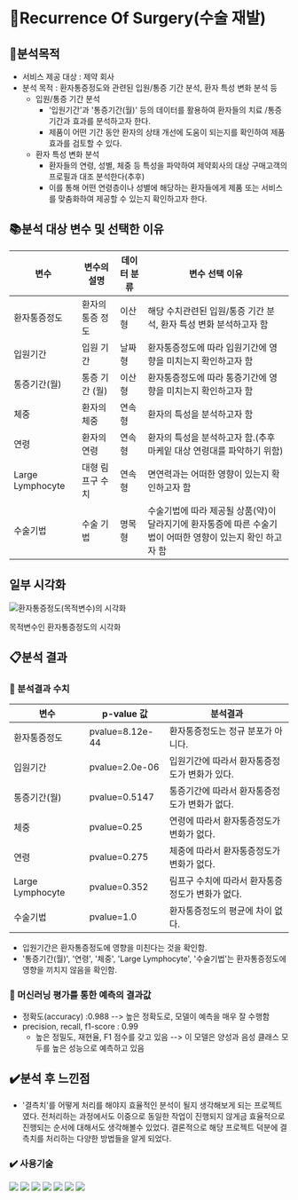 #  📂Recurrence Of Surgery(수술 재발)

## 📝분석목적
- 서비스 제공 대상 : 제약 회사 
- 분석 목적 : 환자통증정도와 관련된 입원/통증 기간 분석, 환자 특성 변화 분석 등
    - 입원/통증 기간 분석
        - '입원기간'과 '통증기간(월)' 등의 데이터를 활용하여 환자들의 치료 /통증기간과 효과를 분석하고자 한다.
        -  제품이 어떤 기간 동안 환자의 상태 개선에 도움이 되는지를 확인하여 제품 효과를 검토할 수 있다.
    - 환자 특성 변화 분석
        - 환자들의 연령, 성별, 체중 등 특성을 파악하여 제약회사의 대상 구매고객의 프로필과 대조 분석한다(추후)
        - 이를 통해 어떤 연령층이나 성별에 해당하는 환자들에게 제품 또는 서비스를 맞춤화하여 제공할 수 있는지 확인하고자 한다.


## 📚분석 대상 변수 및 선택한 이유 

| 변수    | 변수의 설명   | 데이터 분류 | 변수 선택 이유 |
|------|------|-----|------|
| 환자통증정도  | 환자의 통증 정도 | 이산형 | 해당 수치관련된 입원/통증 기간 분석, 환자 특성 변화 분석하고자 함   |
| 입원기간   | 입원 기간   | 날짜형 | 환자통증정도에 따라 입원기간에 영향을 미치는지 확인하고자 함|
| 통증기간(월)   | 통증 기간 (월) | 이산형 | 환자통증정도에 따라 통증기간에 영향을 미치는지 확인하고자 함  |
| 체중   | 환자의 체중   | 연속형 | 환자의 특성을 분석하고자 함|
| 연령     | 환자의 연령   | 연속형  | 환자의 특성을 분석하고자 함.(추후 마케잍 대상 연령대를 파악하기 위함)|
| Large Lymphocyte  | 대형 림프구 수치  | 연속형 |  면연력과는 어떠한 영향이 있는지 확인하고자 함|
| 수술기법  | 수술 기법  |명목형 | 수술기법에 따라 제공될 상품(약)이 달라지기에 환자통증에 따른 수술기법이 어떠한 영향이 있는지 확인 하고자 함   |

## 일부 시각화 
![환자통증정도(목적변수)의 시각화](../../images/환자통증정도.png)

목적변수인 환자통증정도의 시각화

## 📋분석 결과 
### 📝 분석결과 수치 
| 변수  | p-value 값 | 분석결과        |
|------|------|-----|
| 환자통증정도  |pvalue=8.12e-44  |환자통증정도는 정규 분포가 아니다.  | 
| 입원기간   |pvalue=2.0e-06  | 입원기간에 따라서 환자통증정도가 변화가 있다.| 
| 통증기간(월)   |pvalue=0.5147 | 통증기간에 따라서 환자통증정도가 변화가 없다. | 
| 체중   | pvalue=0.25 |연령에 따라서 환자통증정도가 변화가 없다.  |
| 연령     |pvalue=0.275| 체중에 따라서 환자통증정도가 변화가 없다.| 
| Large Lymphocyte  | pvalue=0.352  |림프구 수치에 따라서 환자통증정도가 변화가 없다. | 
| 수술기법  |pvalue=1.0   |환자통증정도의 평균에 차이 없다. | 
- 입원기간은 환자통증정도에 영향을 미친다는 것을 확인함.
- '통증기간(월)', '연령', '체중', 'Large Lymphocyte', '수술기법'는 환자통증정도에 영향을 끼치지 않음을 확인함.

### 📝 머신러닝 평가를 통한 예측의 결과값
- 정확도(accuracy) :0.988  --> 높은 정확도로, 모델이 예측을 매우 잘 수행함
- precision, recall, f1-score : 0.99
    - 높은 정밀도, 재현율, F1 점수를 갖고 있음 -->  이 모델은 양성과 음성 클래스 모두를 높은 성능으로 예측하고 있음


## ✔️분석 후  느낀점 
- '결측치'를 어떻게 처리를 해야지 효율적인 분석이 될지 생각해보게 되는 프로젝트였다. 전처리하는 과정에서도 이중으로 동일한 작업이 진행되지 않게금 효율적으로 진행되는 순서에 대해서도 생각해볼수 있었다. 결론적으로 해당 프로젝트 덕분에 결측치를 처리하는 다양한 방법들을 알게 되었다.


### ✔️ 사용기술 
<img src="https://img.shields.io/badge/Python-3776AB?style=for-the-badge&logo=Python&logoColor=white"/> <img
src="https://img.shields.io/badge/MongoDB-%234ea94b.svg?style=for-the-badge&logo=mongodb&logoColor=white"/> <img
src="https://img.shields.io/badge/github-%23121011.svg?style=for-the-badge&logo=github&logoColor=white"/> <img
src="https://img.shields.io/badge/Anaconda-44A833?style=for-the-badge&logo=Anaconda&logoColor=white"/> <img 
src="https://img.shields.io/badge/Visual Studio Code-007ACC?style=for-the-badge&logo=Visual Studio Code&logoColor=white"/> <img 
src="https://img.shields.io/badge/Google Cloud-4285F4?style=for-the-badge&logo=Google Cloud&logoColor=white"/> <img 
src="https://img.shields.io/badge/Postman-FF6C37?style=for-the-badge&logo=postman&logoColor=white"/>

